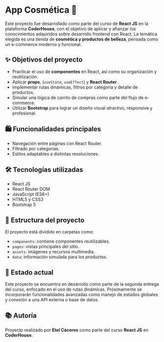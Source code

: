# App Cosmética 💄

Este proyecto fue desarrollado como parte del curso de **React JS** en la plataforma **CoderHouse**, con el objetivo de aplicar y afianzar los conocimientos adquiridos sobre desarrollo frontend con React. La temática elegida es una tienda de **cosmética y productos de belleza**, pensada como un e-commerce moderno y funcional.

## ✨ Objetivos del proyecto

- Practicar el uso de **componentes** en React, así como su organización y reutilización.
- Aplicar **props**, (`useState`, `useEffect`) y **React Router** .
- Implementar rutas dinámicas, filtros por categoría y detalle de productos.
- Simular una lógica de carrito de compras como parte del flujo de e-commerce.
- Utilizar **Bootstrap** para lograr un diseño visual atractivo, responsive y profesional.

## 🛍️ Funcionalidades principales

- Navegación entre páginas con React Router.
- Filtrado por categorías.
- Estilos adaptables a distintas resoluciones.

## 🛠️ Tecnologías utilizadas

- React JS
- React Router DOM
- JavaScript (ES6+)
- HTML5 y CSS3
- Bootstrap 5

## 📁 Estructura del proyecto

El proyecto está dividido en carpetas como:

- `components`: contiene componentes reutilizables.
- `pages`: vistas principales del sitio.
- `assets`: imágenes y recursos multimedia.
- `data`: información simulada para los productos.

## 🚀 Estado actual

Este proyecto se encuentra en desarrollo como parte de la segunda entrega del curso, enfocado en el uso de rutas dinámicas. Próximamente se incorporarán funcionalidades avanzadas como manejo de estados globales y conexión a una API externa o base de datos.

## 📚 Autoría

Proyecto realizado por **Etel Cáceres** como parte del curso **React JS** en **CoderHouse**.
